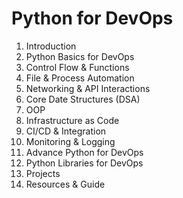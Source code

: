 # Python for DevOps

1) Introduction
2) Python Basics for DevOps
3) Control Flow & Functions
4) File & Process Automation
5) Networking & API Interactions
6) Core Date Structures (DSA)
7) OOP
8) Infrastructure as Code
9) CI/CD & Integration
10) Monitoring & Logging
11) Advance Python for DevOps
12) Python Libraries for DevOps
13) Projects
14) Resources & Guide